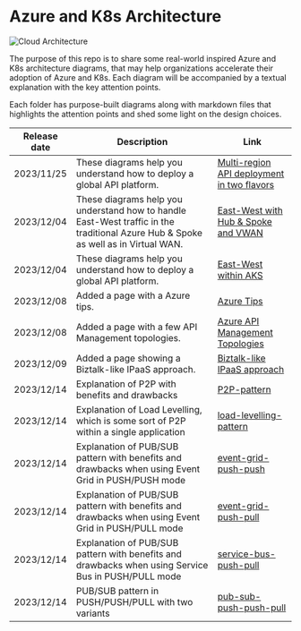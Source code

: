 # Azure and K8s Architecture
![Cloud Architecture](https://github.com/stephaneey/azure-and-k8s-architecture/blob/main/images/cloudarchidiagrams.png)

The purpose of this repo is to share some real-world inspired Azure and K8s architecture diagrams, that may help organizations accelerate their adoption of Azure and K8s. Each diagram will be accompanied by a textual explanation with the key attention points.

Each folder has purpose-built diagrams along with markdown files that highlights the attention points and shed some light on the design choices.


| Release date | Description |Link
| ----------- | ----------- | ----------- |
| 2023/11/25 | These diagrams help you understand how to deploy a global API platform. |[Multi-region API deployment in two flavors](https://github.com/stephaneey/azure-and-k8s-architecture/tree/main/IPaaS/api%20management/multi-region-setup) |
| 2023/12/04 | These diagrams help you understand how to handle East-West traffic in the traditional Azure Hub & Spoke as well as in Virtual WAN. |[East-West with Hub & Spoke and VWAN](https://github.com/stephaneey/azure-and-k8s-architecture/tree/main/networking/hub%20and%20spoke/east-west-traffic) |
| 2023/12/04 | These diagrams help you understand how to deploy a global API platform. |[East-West within AKS](https://github.com/stephaneey/azure-and-k8s-architecture/tree/main/networking/azure-kubernetes-service/east-west-traffic) |
| 2023/12/08 | Added a page with a Azure tips. |[Azure Tips](https://github.com/stephaneey/azure-and-k8s-architecture/tree/main/azuretips.md) |
| 2023/12/08 | Added a page with a few API Management topologies. |[Azure API Management Topologies](https://github.com/stephaneey/azure-and-k8s-architecture/tree/main/IPaaS/api%20management/topologies.md) |
| 2023/12/09 | Added a page showing a Biztalk-like IPaaS approach. |[Biztalk-like IPaaS approach](https://github.com/stephaneey/azure-and-k8s-architecture/tree/main/IPaaS/patterns/biztalk-like-IPaaS-pattern.md) |
| 2023/12/14 | Explanation of P2P with benefits and drawbacks|[P2P-pattern](https://github.com/stephaneey/azure-and-k8s-architecture/tree/main/IPaaS/patterns/point-to-point.md) |
| 2023/12/14| Explanation of Load Levelling, which is some sort of P2P within a single application|[load-levelling-pattern](https://github.com/stephaneey/azure-and-k8s-architecture/tree/main/IPaaS/patterns/load-levelling.md) |
| 2023/12/14| Explanation of PUB/SUB pattern with benefits and drawbacks when using Event Grid in PUSH/PUSH mode|[event-grid-push-push](https://github.com/stephaneey/azure-and-k8s-architecture/tree/main/IPaaS/patterns/pub-sub-event-grid.md) |
| 2023/12/14| Explanation of PUB/SUB pattern with benefits and drawbacks when using Event Grid in PUSH/PULL mode|[event-grid-push-pull](https://github.com/stephaneey/azure-and-k8s-architecture/tree/main/IPaaS/patterns/pub-sub-event-grid-pull.md) |
| 2023/12/14| Explanation of PUB/SUB pattern with benefits and drawbacks when using Service Bus in PUSH/PULL mode|[service-bus-push-pull](https://github.com/stephaneey/azure-and-k8s-architecture/tree/main/IPaaS/patterns/pub-sub-servicebus.md) |
| 2023/12/14| PUB/SUB pattern in PUSH/PUSH/PULL with two variants|[pub-sub-push-push-pull](https://github.com/stephaneey/azure-and-k8s-architecture/tree/main/IPaaS/patterns/pub-sub-push-push-pull.md) |
